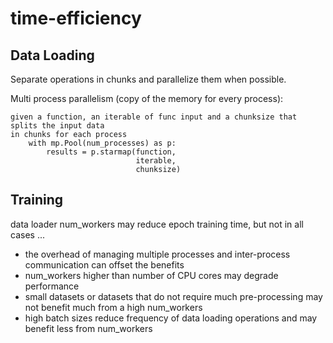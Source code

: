 # time-efficiency

## Data Loading
Separate operations in chunks and parallelize them when possible.

Multi process parallelism (copy of the memory for every process):
```
given a function, an iterable of func input and a chunksize that splits the input data
in chunks for each process
    with mp.Pool(num_processes) as p:
        results = p.starmap(function, 
                            iterable,
                            chunksize)
```


## Training
data loader num_workers may reduce epoch training time, but not in all cases ...
 - the overhead of managing multiple processes and inter-process communication can offset the benefits
 - num_workers higher than number of CPU cores may degrade performance
 - small datasets or datasets that do not require much pre-processing may not benefit much from a high num_workers
 - high batch sizes reduce frequency of data loading operations and may benefit less from num_workers
